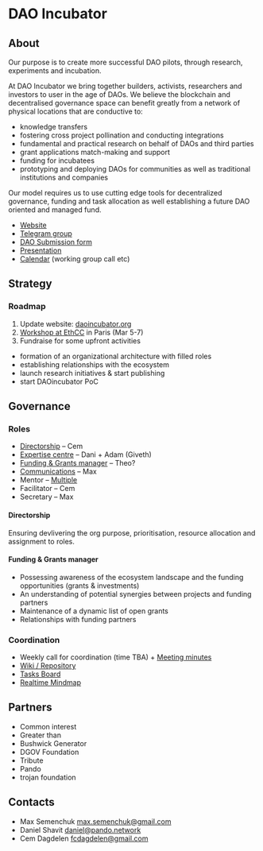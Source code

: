 # DAO Incubator

## About

Our purpose is to create more successful DAO pilots, through research, experiments and incubation.

At DAO Incubator we bring together builders, activists, researchers and investors to user in the age of DAOs. We believe the blockchain and decentralised governance space can benefit greatly from a network of physical locations that are conductive to:

* knowledge transfers
* fostering cross project pollination and conducting integrations
* fundamental and practical research on behalf of DAOs and third parties
* grant applications match-making and support
* funding for incubatees
* prototyping and deploying DAOs for communities as well as traditional institutions and companies

Our model requires us to use cutting edge tools for decentralized governance, funding and task allocation as well establishing a future DAO oriented and managed fund.

* [Website](http://daoincubator.org)
* [Telegram group](https://t.me/DAOincubator)
* [DAO Submission form](https://goo.gl/forms/Q7GUj7Bcp2px0Q7R2)
* [Presentation](https://docs.google.com/presentation/d/1fSwhns7Fj1lQumvBNCGsDtobj8q9VBEbjIm6tqs84bg/edit#slide=id.p)
* [Calendar](https://calendar.google.com/calendar/embed?src=mcgl48g41jnkbnm9kq87o9s9i8%40group.calendar.google.com&ctz=Europe%2FKiev) \(working group call etc\)

## Strategy

### Roadmap

1. Update website: [daoincubator.org](http://daoincubator.org/) 
2. [Workshop at EthCC](projects/workshop-at-ethcc.md) in Paris \(Mar 5-7\)
3. Fundraise for some upfront activities

* formation of an organizational architecture with filled roles 
* establishing relationships with the ecosystem
* launch research initiatives & start publishing
* start DAOincubator PoC

## Governance

### Roles

* [Directorship](./#directorship) – Cem
* [Expertise centre](expertise-center.md) – Dani + Adam \(Giveth\) 
* [Funding & Grants manager](./#funding-and-grants-manager) – Theo?
* [Communications](daos.md) – Max
* Mentor – [Multiple](https://docs.google.com/spreadsheets/d/15gDG1Sq6-LPgYMXveWBUXEtKahOMwhlcYC4sJ40iG_s/edit#gid=0)
* Facilitator – Cem
* Secretary – Max

#### Directorship

Ensuring devlivering the org purpose, prioritisation, resource allocation and assignment to roles.

#### Funding & Grants manager

* Possessing awareness of the ecosystem landscape and the funding opportunities \(grants & investments\)
* An understanding of potential synergies between projects and funding partners
* Maintenance of a dynamic list of open grants
* Relationships with funding partners

### Coordination

* Weekly call for coordination \(time TBA\) + [Meeting minutes](tacticals/)
* [Wiki / Repository](https://github.com/MaxSemenchuk/DAO-incubator)
* [Tasks Board](https://trello.com/b/dWWt9SUj/dao-incubator)
* [Realtime Mindmap](https://realtimeboard.com/welcomeonboard/3U2M3hyQolAUfwf8PFIvLIksh2h3HVR2gzBZs0LGrRCYoAgTvyUB668VA5tupte7)

## Partners

* Common interest
* Greater than
* Bushwick Generator
* DGOV Foundation
* Tribute
* Pando
* trojan foundation

## Contacts

* Max Semenchuk max.semenchuk@gmail.com
* Daniel Shavit daniel@pando.network
* Cem Dagdelen fcdagdelen@gmail.com

